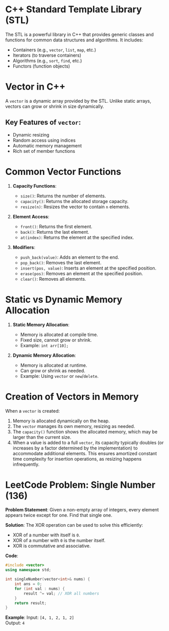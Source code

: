 # C++ Standard Template Library (STL)

The STL is a powerful library in C++ that provides generic classes and functions for common data structures and algorithms. It includes:

- Containers (e.g., `vector`, `list`, `map`, etc.)
- Iterators (to traverse containers)
- Algorithms (e.g., `sort`, `find`, etc.)
- Functors (function objects)

# Vector in C++

A `vector` is a dynamic array provided by the STL. Unlike static arrays, vectors can grow or shrink in size dynamically.

## Key Features of `vector`:

- Dynamic resizing
- Random access using indices
- Automatic memory management
- Rich set of member functions

# Common Vector Functions

1. **Capacity Functions**:

   - `size()`: Returns the number of elements.
   - `capacity()`: Returns the allocated storage capacity.
   - `resize(n)`: Resizes the vector to contain `n` elements.

2. **Element Access**:

   - `front()`: Returns the first element.
   - `back()`: Returns the last element.
   - `at(index)`: Returns the element at the specified index.

3. **Modifiers**:
   - `push_back(value)`: Adds an element to the end.
   - `pop_back()`: Removes the last element.
   - `insert(pos, value)`: Inserts an element at the specified position.
   - `erase(pos)`: Removes an element at the specified position.
   - `clear()`: Removes all elements.

# Static vs Dynamic Memory Allocation

1. **Static Memory Allocation**:

   - Memory is allocated at compile time.
   - Fixed size, cannot grow or shrink.
   - Example: `int arr[10];`

2. **Dynamic Memory Allocation**:
   - Memory is allocated at runtime.
   - Can grow or shrink as needed.
   - Example: Using `vector` or `new`/`delete`.

# Creation of Vectors in Memory

When a `vector` is created:

1. Memory is allocated dynamically on the heap.
2. The `vector` manages its own memory, resizing as needed.
3. The `capacity()` function shows the allocated memory, which may be larger than the current size.
4. When a value is added to a full `vector`, its capacity typically doubles (or increases by a factor determined by the implementation) to accommodate additional elements. This ensures amortized constant time complexity for insertion operations, as resizing happens infrequently.

# LeetCode Problem: Single Number (136)

**Problem Statement**: Given a non-empty array of integers, every element appears twice except for one. Find that single one.

**Solution**:
The XOR operation can be used to solve this efficiently:

- XOR of a number with itself is `0`.
- XOR of a number with `0` is the number itself.
- XOR is commutative and associative.

**Code**:

```cpp
#include <vector>
using namespace std;

int singleNumber(vector<int>& nums) {
    int ans = 0;
    for (int val : nums) {
        result ^= val; // XOR all numbers
    }
    return result;
}
```

**Example**:
Input: `[4, 1, 2, 1, 2]`  
Output: `4`
